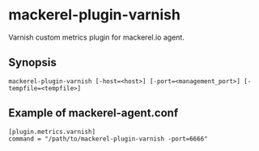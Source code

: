 mackerel-plugin-varnish
=====================

Varnish custom metrics plugin for mackerel.io agent.

## Synopsis

```shell
mackerel-plugin-varnish [-host=<host>] [-port=<management_port>] [-tempfile=<tempfile>]
```

## Example of mackerel-agent.conf

```
[plugin.metrics.varnish]
command = "/path/to/mackerel-plugin-varnish -port=6666"
```
